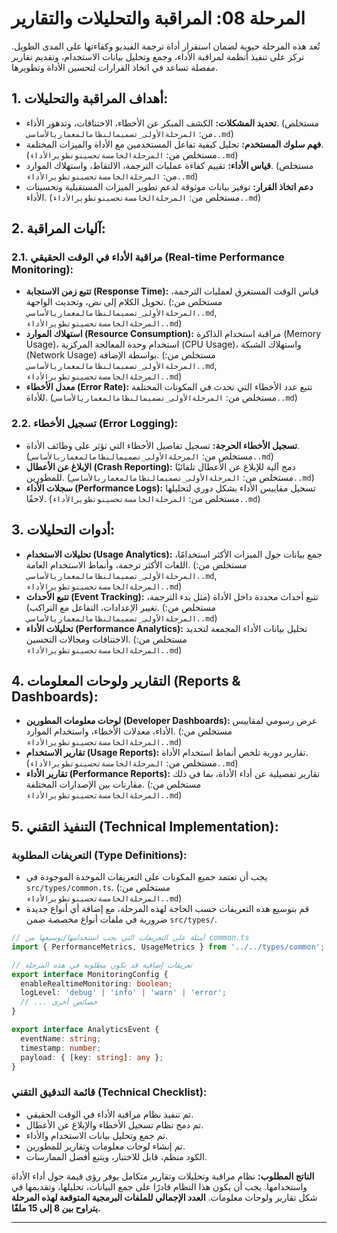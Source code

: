 # المرحلة 08: المراقبة والتحليلات والتقارير

تُعد هذه المرحلة حيوية لضمان استقرار أداة ترجمة الفيديو وكفاءتها على المدى الطويل. تركز على تنفيذ أنظمة لمراقبة الأداء، وجمع وتحليل بيانات الاستخدام، وتقديم تقارير مفصلة تساعد في اتخاذ القرارات لتحسين الأداة وتطويرها.

## 1. أهداف المراقبة والتحليلات:

*   **تحديد المشكلات:** الكشف المبكر عن الأخطاء، الاختناقات، وتدهور الأداء. (مستخلص من: `المرحلةالأولى_تصميمالنظامالمعماريالأساسي..md`)
*   **فهم سلوك المستخدم:** تحليل كيفية تفاعل المستخدمين مع الأداة والميزات المختلفة. (مستخلص من: `المرحلةالخامسةتحسينوتطويرالأداء..md`)
*   **قياس الأداء:** تقييم كفاءة عمليات الترجمة، الالتقاط، واستهلاك الموارد. (مستخلص من: `المرحلةالخامسةتحسينوتطويرالأداء..md`)
*   **دعم اتخاذ القرار:** توفير بيانات موثوقة لدعم تطوير الميزات المستقبلية وتحسينات الأداء. (مستخلص من: `المرحلةالخامسةتحسينوتطويرالأداء..md`)

## 2. آليات المراقبة:

### 2.1. مراقبة الأداء في الوقت الحقيقي (Real-time Performance Monitoring):

*   **تتبع زمن الاستجابة (Response Time):** قياس الوقت المستغرق لعمليات الترجمة، تحويل الكلام إلى نص، وتحديث الواجهة. (مستخلص من: `المرحلةالأولى_تصميمالنظامالمعماريالأساسي..md`, `المرحلةالخامسةتحسينوتطويرالأداء..md`)
*   **استهلاك الموارد (Resource Consumption):** مراقبة استخدام الذاكرة (Memory Usage)، استخدام وحدة المعالجة المركزية (CPU Usage)، واستهلاك الشبكة (Network Usage) بواسطة الإضافة. (مستخلص من: `المرحلةالأولى_تصميمالنظامالمعماريالأساسي..md`, `المرحلةالخامسةتحسينوتطويرالأداء..md`)
*   **معدل الأخطاء (Error Rate):** تتبع عدد الأخطاء التي تحدث في المكونات المختلفة للأداة. (مستخلص من: `المرحلةالأولى_تصميمالنظامالمعماريالأساسي..md`)

### 2.2. تسجيل الأخطاء (Error Logging):

*   **تسجيل الأخطاء الحرجة:** تسجيل تفاصيل الأخطاء التي تؤثر على وظائف الأداة. (مستخلص من: `المرحلةالأولى_تصميمالنظامالمعماريالأساسي..md`)
*   **الإبلاغ عن الأعطال (Crash Reporting):** دمج آلية للإبلاغ عن الأعطال تلقائيًا للمطورين. (مستخلص من: `المرحلةالأولى_تصميمالنظامالمعماريالأساسي..md`)
*   **سجلات الأداء (Performance Logs):** تسجيل مقاييس الأداء بشكل دوري لتحليلها لاحقًا. (مستخلص من: `المرحلةالخامسةتحسينوتطويرالأداء..md`)

## 3. أدوات التحليلات:

*   **تحليلات الاستخدام (Usage Analytics):** جمع بيانات حول الميزات الأكثر استخدامًا، اللغات الأكثر ترجمة، وأنماط الاستخدام العامة. (مستخلص من: `المرحلةالأولى_تصميمالنظامالمعماريالأساسي..md`, `المرحلةالخامسةتحسينوتطويرالأداء..md`)
*   **تتبع الأحداث (Event Tracking):** تتبع أحداث محددة داخل الأداة (مثل بدء الترجمة، تغيير الإعدادات، التفاعل مع التراكب). (مستخلص من: `المرحلةالأولى_تصميمالنظامالمعماريالأساسي..md`)
*   **تحليلات الأداء (Performance Analytics):** تحليل بيانات الأداء المجمعة لتحديد الاختناقات ومجالات التحسين. (مستخلص من: `المرحلةالخامسةتحسينوتطويرالأداء..md`)

## 4. التقارير ولوحات المعلومات (Reports & Dashboards):

*   **لوحات معلومات المطورين (Developer Dashboards):** عرض رسومي لمقاييس الأداء، معدلات الأخطاء، واستخدام الموارد. (مستخلص من: `المرحلةالخامسةتحسينوتطويرالأداء..md`)
*   **تقارير الاستخدام (Usage Reports):** تقارير دورية تلخص أنماط استخدام الأداة. (مستخلص من: `المرحلةالخامسةتحسينوتطويرالأداء..md`)
*   **تقارير الأداء (Performance Reports):** تقارير تفصيلية عن أداء الأداة، بما في ذلك مقارنات بين الإصدارات المختلفة. (مستخلص من: `المرحلةالخامسةتحسينوتطويرالأداء..md`)

## 5. التنفيذ التقني (Technical Implementation):

### التعريفات المطلوبة (Type Definitions):

*   يجب أن تعتمد جميع المكونات على التعريفات الموحدة الموجودة في `src/types/common.ts`. (مستخلص من: `المرحلةالخامسةتحسينوتطويرالأداء..md`)
*   قم بتوسيع هذه التعريفات حسب الحاجة لهذه المرحلة، مع إضافة أي أنواع جديدة ضرورية في ملفات أنواع مخصصة ضمن `src/types/`.

```typescript
// أمثلة على التعريفات التي يجب استخدامها/توسيعها من common.ts
import { PerformanceMetrics, UsageMetrics } from '../../types/common';

// تعريفات إضافية قد تكون مطلوبة في هذه المرحلة
export interface MonitoringConfig {
  enableRealtimeMonitoring: boolean;
  logLevel: 'debug' | 'info' | 'warn' | 'error';
  // ... خصائص أخرى
}

export interface AnalyticsEvent {
  eventName: string;
  timestamp: number;
  payload: { [key: string]: any };
}
```

### قائمة التدقيق التقني (Technical Checklist):

*   تم تنفيذ نظام مراقبة الأداء في الوقت الحقيقي.
*   تم دمج نظام تسجيل الأخطاء والإبلاغ عن الأعطال.
*   تم جمع وتحليل بيانات الاستخدام والأداء.
*   تم إنشاء لوحات معلومات وتقارير للمطورين.
*   الكود منظم، قابل للاختبار، ويتبع أفضل الممارسات.

**الناتج المطلوب:** نظام مراقبة وتحليلات وتقارير متكامل يوفر رؤى قيمة حول أداء الأداة واستخدامها. يجب أن يكون هذا النظام قادرًا على جمع البيانات، تحليلها، وتقديمها في شكل تقارير ولوحات معلومات. **العدد الإجمالي للملفات البرمجية المتوقعة لهذه المرحلة يتراوح بين 8 إلى 15 ملفًا.**

---
